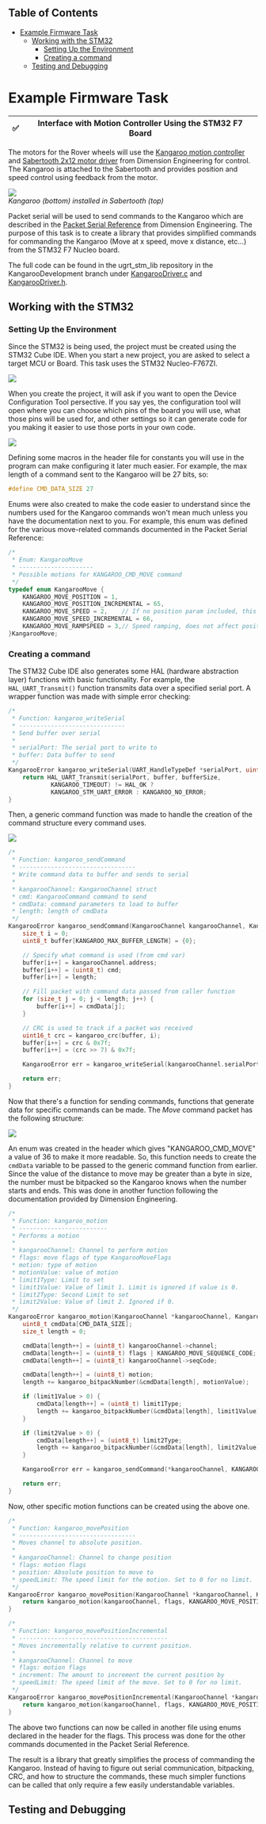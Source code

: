 ## Table of Contents
- [Example Firmware Task](#example-firmware-task)
  - [Working with the STM32](#working-with-the-stm32)
    - [Setting Up the Environment](#setting-up-the-environment)
    - [Creating a command](#creating-a-command)
  - [Testing and Debugging](#testing-and-debugging)


# Example Firmware Task
| :white_check_mark: | Interface with Motion Controller Using the STM32 F7 Board |
|--|--|

The motors for the Rover wheels will use the [Kangaroo motion controller](https://www.dimensionengineering.com/products/kangaroo) and [Sabertooth 2x12 motor driver](https://www.dimensionengineering.com/products/sabertooth2x12) from Dimension Engineering for control. The Kangaroo is attached to the Sabertooth and provides position and speed control using feedback from the motor. 

![](../Assets/KangarooInSabertooth.png)<br>*Kangaroo (bottom) installed in Sabertooth (top)*

Packet serial will be used to send commands to the Kangaroo which are described in the [Packet Serial Reference](https://www.dimensionengineering.com/datasheets/KangarooPacketSerialReference.pdf) from Dimension Engineering. The purpose of this task is to create a library that provides simplified commands for commanding the Kangaroo (Move at x speed, move x distance, etc...) from the STM32 F7 Nucleo board.

The full code can be found in the ugrt_stm_lib repository in the KangarooDevelopment branch under [KangarooDriver.c](https://github.com/ugrt/ugrt_stm_lib/blob/KangarooDevelopment/KangarooDriver.c) and [KangarooDriver.h](https://github.com/ugrt/ugrt_stm_lib/blob/KangarooDevelopment/KangarooDriver.h).

## Working with the STM32
### Setting Up the Environment
Since the STM32 is being used, the project must be created using the STM32 Cube IDE. When you start a new project, you are asked to select a target MCU or Board. This task uses the STM32 Nucleo-F767ZI.

![](../Assets/STM%20example/STM_Board_Selection.png)

When you create the project, it will ask if you want to open the Device Configuration Tool persective. If you say yes, the configuration tool will open where you can choose which pins of the board you will use, what those pins will be used for, and other settings so it can generate code for you making it easier to use those ports in your own code.

![](../Assets/STM%20example/CubeMX.png)

Defining some macros in the header file for constants you will use in the program can make configuring it later much easier. For example, the max length of a command sent to the Kangaroo will be 27 bits, so:

```C
#define CMD_DATA_SIZE 27
```

Enums were also created to make the code easier to understand since the numbers used for the Kangaroo commands won't mean much unless you have the documentation next to you. For example, this enum was defined for the various move-related commands documented in the Packet Serial Reference:

```C
/*
 * Enum: KangarooMove
 * ---------------------
 * Possible motions for KANGAROO_CMD_MOVE command
 */
typedef enum KangarooMove {
	KANGAROO_MOVE_POSITION = 1,
	KANGAROO_MOVE_POSITION_INCREMENTAL = 65,
	KANGAROO_MOVE_SPEED = 2, 	// If no position param included, this is speed limit
	KANGAROO_MOVE_SPEED_INCREMENTAL = 66,
	KANGAROO_MOVE_RAMPSPEED = 3,// Speed ramping, does not affect position control
}KangarooMove;
```

### Creating a command
The STM32 Cube IDE also generates some HAL (hardware abstraction layer) functions with basic functionality. For example, the ```HAL_UART_Transmit()``` function transmits data over a specified serial port. A wrapper function was made with simple error checking:

```C
/*
 * Function: kangaroo_writeSerial
 * ------------------------------
 * Send buffer over serial
 *
 * serialPort: The serial port to write to
 * buffer: Data buffer to send
 */
KangarooError kangaroo_writeSerial(UART_HandleTypeDef *serialPort, uint8_t *buffer, size_t bufferSize) {
	return HAL_UART_Transmit(serialPort, buffer, bufferSize,
			KANGAROO_TIMEOUT) != HAL_OK ?
			KANGAROO_STM_UART_ERROR : KANGAROO_NO_ERROR;
}
```

Then, a generic command function was made to handle the creation of the command structure every command uses.

![](../Assets/STM%20example/packetFormat.png)

```C
/*
 * Function: kangaroo_sendCommand
 * ---------------------------------
 * Write command data to buffer and sends to serial
 *
 * kangarooChannel: KangarooChannel struct
 * cmd: KangarooCommand command to send
 * cmdData: command parameters to load to buffer
 * length: length of cmdData
 */
KangarooError kangaroo_sendCommand(KangarooChannel kangarooChannel, KangarooCommand cmd, uint8_t *cmdData, size_t length) {
	size_t i = 0;
	uint8_t buffer[KANGAROO_MAX_BUFFER_LENGTH] = {0};

    // Specify what command is used (from cmd var)
	buffer[i++] = kangarooChannel.address;
	buffer[i++] = (uint8_t) cmd;
	buffer[i++] = length;

    // Fill packet with command data passed from caller function
	for (size_t j = 0; j < length; j++) {
		buffer[i++] = cmdData[j];
	}

    // CRC is used to track if a packet was received
	uint16_t crc = kangaroo_crc(buffer, i);
	buffer[i++] = crc & 0x7f;
	buffer[i++] = (crc >> 7) & 0x7f;

	KangarooError err = kangaroo_writeSerial(kangarooChannel.serialPort, buffer, i);

	return err;
}
```

Now that there's a function for sending commands, functions that generate data for specific commands can be made. The *Move* command packet has the following structure:

![](../Assets/STM%20example/KangarooMovePacket.png)

An enum was created in the header which gives "KANGAROO_CMD_MOVE" a value of 36 to make it more readable. So, this function needs to create the ```cmdData``` variable to be passed to the generic command function from earlier. Since the value of the distance to move may be greater than a byte in size, the number must be bitpacked so the Kangaroo knows when the number starts and ends. This was done in another function following the documentation provided by Dimension Engineering.

```C
/*
 * Function: kangaroo_motion
 * -------------------------
 * Performs a motion
 *
 * kangarooChannel: Channel to perform motion
 * flags: move flags of type KangarooMoveFlags
 * motion: type of motion
 * motionValue: value of motion
 * limit1Type: Limit to set
 * limit1Value: Value of limit 1. Limit is ignored if value is 0.
 * limit2Type: Second Limit to set
 * limit2Value: Value of limit 2. Ignored if 0.
 */
KangarooError kangaroo_motion(KangarooChannel *kangarooChannel, KangarooMoveFlags flags, KangarooMove motion, int32_t motionValue, uint8_t limit1Type, int32_t limit1Value, uint8_t limit2Type, int32_t limit2Value) {
	uint8_t cmdData[CMD_DATA_SIZE];
	size_t length = 0;

	cmdData[length++] = (uint8_t) kangarooChannel->channel;
	cmdData[length++] = (uint8_t) flags | KANGAROO_MOVE_SEQUENCE_CODE;
	cmdData[length++] = (uint8_t) kangarooChannel->seqCode;

	cmdData[length++] = (uint8_t) motion;
	length += kangaroo_bitpackNumber(&cmdData[length], motionValue);

	if (limit1Value > 0) {
		cmdData[length++] = (uint8_t) limit1Type;
		length += kangaroo_bitpackNumber(&cmdData[length], limit1Value);
	}

	if (limit2Value > 0) {
		cmdData[length++] = (uint8_t) limit2Type;
		length += kangaroo_bitpackNumber(&cmdData[length], limit2Value);
	}

	KangarooError err = kangaroo_sendCommand(*kangarooChannel, KANGAROO_CMD_MOVE, cmdData, length);

	return err;
}
```

Now, other specific motion functions can be created using the above one.

```C
/*
 * Function: kangaroo_movePosition
 * ---------------------------------
 * Moves channel to absolute position.
 *
 * kangarooChannel: Channel to change position
 * flags: motion flags
 * position: Absolute position to move to
 * speedLimit: The speed limit for the motion. Set to 0 for no limit.
 */
KangarooError kangaroo_movePosition(KangarooChannel *kangarooChannel, KangarooMoveFlags flags, int32_t position, int32_t speedLimit) {
	return kangaroo_motion(kangarooChannel, flags, KANGAROO_MOVE_POSITION, position, KANGAROO_MOVE_SPEED, speedLimit, 0, 0);
}

/*
 * Function: kangaroo_movePositionIncremental
 * ------------------------------------------
 * Moves incrementally relative to current position.
 *
 * kangarooChannel: Channel to move
 * flags: motion flags
 * increment: The amount to increment the current position by
 * speedLimit: The speed limit of the move. Set to 0 for no limit.
 */
KangarooError kangaroo_movePositionIncremental(KangarooChannel *kangarooChannel, KangarooMoveFlags flags, int32_t increment, int32_t speedLimit) {
	return kangaroo_motion(kangarooChannel, flags, KANGAROO_MOVE_POSITION_INCREMENTAL, increment, KANGAROO_MOVE_SPEED, speedLimit, 0, 0);
}
```

The above two functions can now be called in another file using enums declared in the header for the flags. This process was done for the other commands documented in the Packet Serial Reference.

The result is a library that greatly simplifies the process of commanding the Kangaroo. Instead of having to figure out serial communication, bitpacking, CRC, and how to structure the commands, these much simpler functions can be called that only require a few easily understandable variables.

## Testing and Debugging